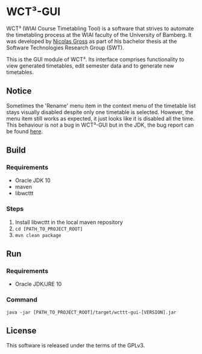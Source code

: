 # WCT³-GUI

WCT³ (WIAI Course Timetabling Tool) is a software that strives to automate the
timetabling process at the WIAI faculty of the University of Bamberg. It was
developed by [Nicolas Gross](https://github.com/nicolasgross) as part of his
bachelor thesis at the Software Technologies Research Group (SWT).

This is the GUI module of WCT³. Its interface comprises functionality to view 
generated timetables, edit semester data and to generate new timetables.


## Notice

Sometimes the 'Rename' menu item in the context menu of the timetable list stays 
visually disabled despite only one timetable is selected. However, the menu item
still works as expected, it just looks like it is disabled all the time. This 
behaviour is not a bug in WCT³-GUI but in the JDK, the bug report can be found 
[here](https://bugs.openjdk.java.net/browse/JDK-8201310).


## Build

### Requirements

- Oracle JDK 10
- maven
- libwcttt

### Steps

1. Install libwcttt in the local maven repository
2. `cd [PATH_TO_PROJECT_ROOT]`
3. `mvn clean package` 


## Run

### Requirements

- Oracle JDK/JRE 10

### Command

`java -jar [PATH_TO_PROJECT_ROOT]/target/wcttt-gui-[VERSION].jar`


## License

This software is released under the terms of the GPLv3.
